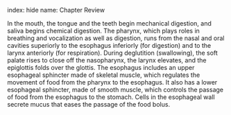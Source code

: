 index: hide
name: Chapter Review

In the mouth, the tongue and the teeth begin mechanical digestion, and saliva begins chemical digestion. The pharynx, which plays roles in breathing and vocalization as well as digestion, runs from the nasal and oral cavities superiorly to the esophagus inferiorly (for digestion) and to the larynx anteriorly (for respiration). During deglutition (swallowing), the soft palate rises to close off the nasopharynx, the larynx elevates, and the epiglottis folds over the glottis. The esophagus includes an upper esophageal sphincter made of skeletal muscle, which regulates the movement of food from the pharynx to the esophagus. It also has a lower esophageal sphincter, made of smooth muscle, which controls the passage of food from the esophagus to the stomach. Cells in the esophageal wall secrete mucus that eases the passage of the food bolus.
